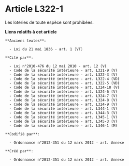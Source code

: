 # Article L322-1

Les loteries de toute espèce sont prohibées.

**Liens relatifs à cet article**

	**Anciens textes**:

	  - Loi du 21 mai 1836 - art. 1 (VT)

	**Cité par**:

	  - Loi n°2010-476 du 12 mai 2010 - art. 12 (V)
	  - Code de la sécurité intérieure - art. L321-9 (V)
	  - Code de la sécurité intérieure - art. L322-3 (V)
	  - Code de la sécurité intérieure - art. L322-4 (VD)
	  - Code de la sécurité intérieure - art. L322-5 (VD)
	  - Code de la sécurité intérieure - art. L324-10 (V)
	  - Code de la sécurité intérieure - art. L324-6 (V)
	  - Code de la sécurité intérieure - art. L324-7 (V)
	  - Code de la sécurité intérieure - art. L324-8 (V)
	  - Code de la sécurité intérieure - art. L324-9 (V)
	  - Code de la sécurité intérieure - art. L344-1 (V)
	  - Code de la sécurité intérieure - art. L344-3 (V)
	  - Code de la sécurité intérieure - art. L345-1 (V)
	  - Code de la sécurité intérieure - art. L345-3 (V)
	  - Code de la sécurité intérieure - art. L346-1 (M)

	**Codifié par**:

	  - Ordonnance n°2012-351 du 12 mars 2012 - art. Annexe

	**Créé par**:

	  - Ordonnance n°2012-351 du 12 mars 2012 - art. Annexe

